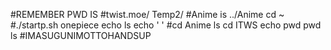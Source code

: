 #REMEMBER PWD IS 
#twist.moe/ Temp2/
#Anime is ../Anime
cd ~
#./startp.sh onepiece
echo ls
echo ' '
#cd Anime
ls
cd ITWS
echo pwd
pwd
ls
#IMASUGUNIMOTTOHANDSUP

